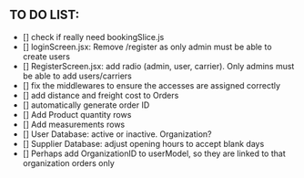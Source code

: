 ## TO DO LIST:

- [] check if really need bookingSlice.js
- [] loginScreen.jsx: Remove /register as only admin must be able to create users
- [] RegisterScreen.jsx: add radio (admin, user, carrier). Only admins must be able to add users/carriers
- [] fix the middlewares to ensure the accesses are assigned correctly
- [] add distance and freight cost to Orders
- [] automatically generate order ID
- [] Add Product quantity rows
- [] Add measurements rows
- [] User Database: active or inactive. Organization?
- [] Supplier Database: adjust opening hours to accept blank days
- [] Perhaps add OrganizationID to userModel, so they are linked to that organization orders only
